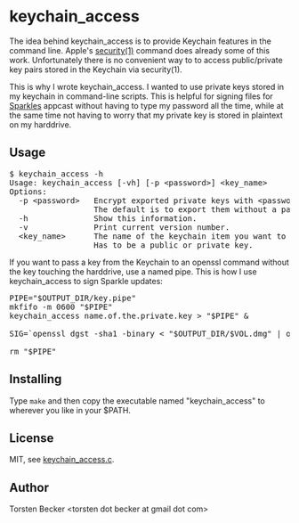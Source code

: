 # keychain\_access

The idea behind keychain\_access is to provide Keychain features in the command line.  Apple's [security(1)](http://developer.apple.com/documentation/Darwin/Reference/ManPages/man1/security.1.html) command does already some of this work. Unfortunately there is no convenient way to to access public/private key pairs stored in the Keychain via security(1).

This is why I wrote keychain\_access.  I wanted to use private keys stored in my keychain in command-line scripts.  This is helpful for signing files for
[Sparkles](http://sparkle.andymatuschak.org/) appcast without having to type my password all the time, while at the same time not having to worry that my private key is stored in plaintext on my harddrive.


## Usage

<pre>
$ keychain_access -h
Usage: keychain_access [-vh] [-p &lt;password>] &lt;key_name>
Options:
  -p &lt;password>   Encrypt exported private keys with &lt;password>.
                  The default is to export them without a password.
  -h              Show this information.
  -v              Print current version number.
  &lt;key_name>      The name of the keychain item you want to access.
                  Has to be a public or private key.
</pre>

If you want to pass a key from the Keychain to an openssl command without the key touching the harddrive, use a named pipe.  This is how I use keychain\_access to sign Sparkle updates:

<pre>
PIPE="$OUTPUT_DIR/key.pipe"
mkfifo -m 0600 "$PIPE"
keychain_access name.of.the.private.key > "$PIPE" &amp;

SIG=`openssl dgst -sha1 -binary &lt; "$OUTPUT_DIR/$VOL.dmg" | openssl dgst -dss1 -sign "$PIPE" | openssl enc -base64`

rm "$PIPE"
</pre>


## Installing

Type <code>make</code> and then copy the executable named "keychain\_access" to wherever you like in your $PATH.


## License

MIT, see [keychain\_access.c](http://github.com/torsten/keychain_access/tree/master/keychain_access.c).


## Author

Torsten Becker &lt;torsten dot becker at gmail dot com>
